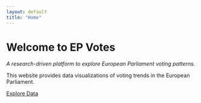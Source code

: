 ```yaml
---
layout: default
title: "Home"
---
```


# Welcome to EP Votes
_A research-driven platform to explore European Parliament voting patterns._

This website provides data visualizations of voting trends in the European Parliament.

[Explore Data](data.html)
